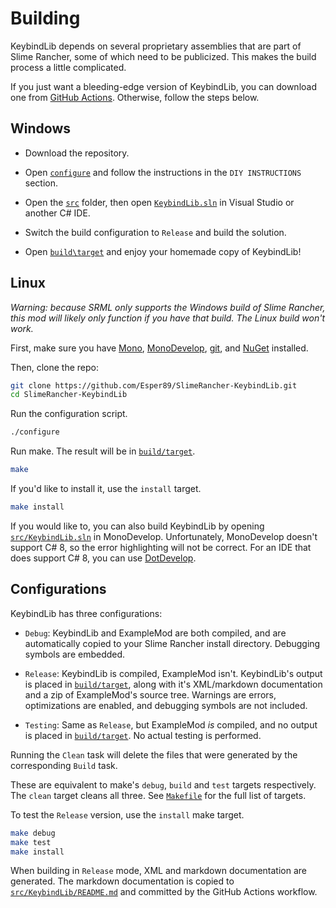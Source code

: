 # Building

KeybindLib depends on several proprietary assemblies that are part of Slime Rancher, some of which need to be publicized. This makes the build process a little complicated.

If you just want a bleeding-edge version of KeybindLib, you can download one from [GitHub Actions](https://github.com/Esper89/SlimeRancher-KeybindLib/actions). Otherwise, follow the steps below.

## Windows

 - Download the repository.

 - Open [`configure`](../configure) and follow the instructions in the `DIY INSTRUCTIONS` section.

 - Open the [`src`](../src) folder, then open [`KeybindLib.sln`](../src/KeybindLib.sln) in Visual Studio or another C# IDE.

 - Switch the build configuration to `Release` and build the solution.

 - Open [`build\target`](./target) and enjoy your homemade copy of KeybindLib!

## Linux

*Warning: because SRML only supports the Windows build of Slime Rancher, this mod will likely only function if you have that build. The Linux build won't work.*

First, make sure you have [Mono](https://www.mono-project.com/download/stable/), [MonoDevelop](https://www.monodevelop.com/download/), [git](https://git-scm.com/downloads), and [NuGet](https://docs.microsoft.com/en-us/nuget/install-nuget-client-tools) installed.

Then, clone the repo:
```sh
git clone https://github.com/Esper89/SlimeRancher-KeybindLib.git
cd SlimeRancher-KeybindLib
```

Run the configuration script.
```sh
./configure
```

Run make. The result will be in [`build/target`](./target).
```sh
make
```

If you'd like to install it, use the `install` target.
```sh
make install
```

If you would like to, you can also build KeybindLib by opening [`src/KeybindLib.sln`](../src/KeybindLib.sln) in MonoDevelop. Unfortunately, MonoDevelop doesn't support C# 8, so the error highlighting will not be correct. For an IDE that does support C# 8, you can use [DotDevelop](https://github.com/dotdevelop/dotdevelop).

## Configurations

KeybindLib has three configurations:

 - `Debug`: KeybindLib and ExampleMod are both compiled, and are automatically copied to your Slime Rancher install directory. Debugging symbols are embedded.
 
 - `Release`: KeybindLib is compiled, ExampleMod isn't. KeybindLib's output is placed in [`build/target`](./target), along with it's XML/markdown documentation and a zip of ExampleMod's source tree. Warnings are errors, optimizations are enabled, and debugging symbols are not included.

 - `Testing`: Same as `Release`, but ExampleMod *is* compiled, and no output is placed in [`build/target`](./target). No actual testing is performed.

Running the `Clean` task will delete the files that were generated by the corresponding `Build` task.
 
These are equivalent to make's `debug`, `build` and `test` targets respectively. The `clean` target cleans all three. See [`Makefile`](../Makefile) for the full list of targets.

To test the `Release` version, use the `install` make target.
```sh
make debug
make test
make install
```

When building in `Release` mode, XML and markdown documentation are generated. The markdown documentation is copied to [`src/KeybindLib/README.md`](../src/KeybindLib/README.md) and committed by the GitHub Actions workflow.
